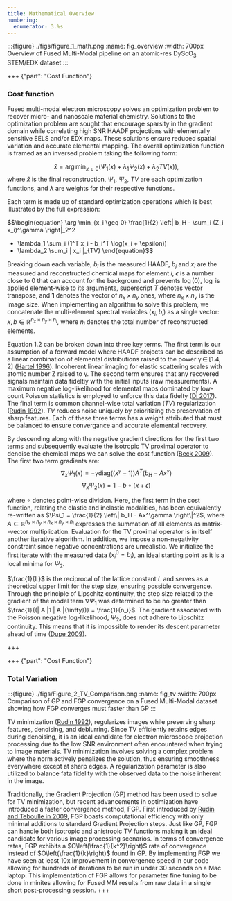 ```yaml
---
title: Mathematical Overview
numbering:
  enumerator: 3.%s
---
```


:::{figure} ./figs/figure_1_math.png
:name: fig_overview
:width: 700px
Overview of Fused Multi-Modal pipeline on an atomic-res DyScO$_3$ STEM/EDX dataset
:::

+++ {"part": "Cost Function"} 

### Cost function

Fused multi-modal electron microscopy solves an optimization problem to recover micro- and nanoscale material chemistry. Solutions to the optimization problem are sought that encourage sparsity in the gradient domain while correlating high SNR HAADF projections with elementally sensitive EELS and/or EDX maps. These solutions ensure reduced spatial variation and accurate elemental mapping. The overall optimization function is framed as an inversed problem taking the following form:

$$\begin{equation}
\hat{x} = \arg\min_{x\geq 0} \left( \Psi_1(x) + \lambda_1 \Psi_2(x) + \lambda_2 TV(x) \right),
\end{equation}$$
where $\hat{x}$ is the final reconstruction, $\Psi_1$, $\Psi_2$, $TV$ are each optimization functions, and $\lambda$ are weights for their respective functions.

Each term is made up of standard optimization operations which is best illustrated by the full expression:

$$\begin{equation}
\arg \min_{x_i \geq 0} \frac{1}{2} \left\| b_H - \sum_i (Z_i x_i)^\gamma \right\|_2^2 
+ \lambda_1 \sum_i (1^T x_i - b_i^T \log(x_i + \epsilon))
+ \lambda_2 \sum_i \| x_i \|_{TV} 
\end{equation}$$

Breaking down each variable, $b_i$ is the measured HAADF, $b_j$ and $x_i$ are the measured and reconstructed chemical maps for element $i$, $\epsilon$ is a number close to 0 that can account for the background and prevents $\log(0)$, $\log$ is applied element-wise to its arguments, superscript $T$ denotes vector transpose, and $\mathbf{1}$ denotes the vector of $n_x \times n_y$ ones, where $n_x \times n_y$ is the image size. When implementing an algorithm to solve this problem, we concatenate the multi-element spectral variables $(x_i, b_i)$ as a single vector: $x, b \in \mathbb{R}^{n_x \times n_y \times n_i}$, where $n_i$ denotes the total number of reconstructed elements.

Equation 1.2 can be broken down into three key terms. The first term is our assumption of a forward model where HAADF projects can be described as a linear combination of elemental distributions raised to the power γ ∈ [1.4, 2] ([Hartel 1996](https://doi.org/10.1016/0304-3991(96)00020-4)). Incoherent linear imaging for elastic scattering scales with atomic number Z raised to γ. The second term ensures that any recovered signals maintain data fideltiy with the initial inputs (raw measurements).  A maximum negative log-likelihood for elemental maps dominated by low-count Poisson statistics is employed to enforce this data fidelty ([Di 2017](https://doi.org/10.1364/OE.25.013107)). The final term is common channel-wise total variation ($TV$) regularization ([Rudin 1992](https://doi.org/10.1364/OE.25.013107)). $TV$ reduces noise uniquely by prioritizing the preservation of sharp features. Each of these three terms has a weight attributed that must be balanced to ensure convergance and accurate elemental recovery.

By descending along with the negative gradient directions for the first two terms and subsequently evaluate the isotropic TV proximal operator to denoise the chemical maps we can solve the cost function ([Beck 2009](10.1109/TIP.2009.2028250)). The first two term gradients are:
$$\begin{equation}
\nabla_x \Psi_1(x) = -\gamma \text{diag} \left( (x^\gamma - 1) \right) A^T \left( b_H - Ax^\gamma \right)
\end{equation}$$
$$\begin{equation}
\nabla_x \Psi_2(x) = 1 - b \circ (x + \epsilon)
\end{equation}$$

where $\circ$ denotes point-wise division. Here, the first term in the cost function, relating the elastic and inelastic modalities, has been equivalently re-written as $\Psi_1 = \frac{1}{2} \left\| b_H - Ax^\gamma \right\|^2$, where $A \in \mathbb{R}^{n_x \times n_y \times n_{x} \times n_{y} \times n_i}$ expresses the summation of all elements as matrix--vector multiplication. Evaluation for the TV proximal operator is in itself another iterative algorithm. In addition, we impose a non-negativity constraint since negative concentrations are unrealistic. We initialize the first iterate with the measured data $(x^0_i = b_i)$, an ideal starting point as it is a local minima for $\Psi_2$.

$\frac{1}{L}$ is the reciprocal of the lattice constant $L$ and serves as a theoretical upper limit for the step size, ensuring possible convergence. Through the principle of Lipschitz continuity, the step size related to the gradient of the model term $\nabla \Psi_1$ was determined to be no greater than $\frac{1}{(| A |1 | A |{\infty})} = \frac{1}{n_i}$. The gradient associated with the Poisson negative log-likelihood, $\Psi_2$, does not adhere to Lipschitz continuity.  This means that it is impossible to render its descent parameter ahead of time ([Dupe 2009](10.1109/TIP.2008.2008223)).

+++

+++ {"part": "Cost Function"} 

### Total Variation

:::{figure} ./figs/Figure_2_TV_Comparison.png
:name: fig_tv
:width: 700px
Comparison of GP and FGP convergence on a Fused Multi-Modal dataset showing how FGP converges must faster than GP
:::

TV minimization ([Rudin 1992](https://doi.org/10.1364/OE.25.013107)), regularizes images while preserving sharp features, denoising, and deblurring. Since TV efficiently retains edges during denoising, it is an ideal candidate for electron microscope projection processing due to the low SNR environment often encountered when trying to image materials. TV minimization involves solving a complex problem where the norm actively penalizes the solution, thus ensuring smoothness everywhere except at sharp edges.  A regularization parameter is also utilized to balance fata fidelity with the observed data to the noise inherent in the image.

Traditionally, the Gradient Projection (GP) method has been used to solve for TV minimization, but recent advancements in optimization have introduced a faster convergence method, FGP. First introduced by [Rudin and Teboulle in 2009](10.1109/TIP.2009.2028250), FGP boasts computational efficiency with only minimal additions to standard Gradient Projection steps.  Just like GP, FGP can handle both isotropic and anistropic TV functions making it an ideal candidate for various image processing scenarios.  In terms of convergence rates, FGP exhibits a $O\left(\frac{1}{k^2}\right)$ rate of convergence instead of $O\left(\frac{1}{k}\right)$ found in GP. By implementing FGP we have seen at least 10x improvement in convergence speed in our code allowing for hundreds of iterations to be run in under 30 seconds on a Mac laptop. This implementation of FGP allows for parameter fine tuning to be done in minites allowing for Fused MM results from raw data in a single short post-processing session.
+++

